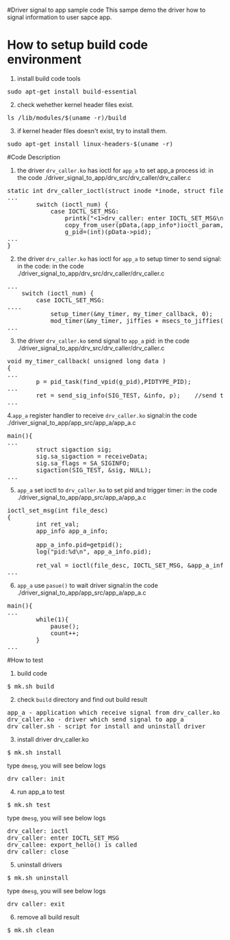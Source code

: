 #Driver signal to app sample code
This sampe demo the driver how to signal information to user sapce app.

# How to setup build code environment
1. install build code tools
<pre>
sudo apt-get install build-essential
</pre>
2. check wehether kernel header files exist.
<pre>
ls /lib/modules/$(uname -r)/build
</pre>
3. if kernel header files doesn't exist, try to install them.
<pre>
sudo apt-get install linux-headers-$(uname -r)
</pre>

#Code Description
1. the driver `drv_caller.ko` has ioctl for `app_a` to set app_a process id: in the code ./driver_signal_to_app/drv_src/drv_caller/drv_caller.c
<pre>
static int drv_caller_ioctl(struct inode *inode, struct file *filp, unsigned int ioctl_num, unsigned long ioctl_param) {
...
        switch (ioctl_num) {
	        case IOCTL_SET_MSG:
		        printk("<1>drv_caller: enter IOCTL_SET_MSG\n");
		        copy_from_user(pData,(app_info*)ioctl_param,size);
		        g_pid=(int)(pData->pid);
...
} 
</pre>

2.  the driver `drv_caller.ko` has ioctl for `app_a` to setup timer to send signal: in the code: in the code ./driver_signal_to_app/drv_src/drv_caller/drv_caller.c
<pre>
...
    switch (ioctl_num) {
	    case IOCTL_SET_MSG:
....
		    setup_timer(&my_timer, my_timer_callback, 0);
            mod_timer(&my_timer, jiffies + msecs_to_jiffies(1000));
...
</pre>

3. the driver `drv_caller.ko` send signal to `app_a` pid: in the code ./driver_signal_to_app/drv_src/drv_caller/drv_caller.c
<pre>
void my_timer_callback( unsigned long data )
{
...
        p = pid_task(find_vpid(g_pid),PIDTYPE_PID);
...
	    ret = send_sig_info(SIG_TEST, &info, p);    //send the signal
...
</pre>
4.`app_a` register handler to receive `drv_caller.ko` signal:in the code ./driver_signal_to_app/app_src/app_a/app_a.c
<pre>
main(){
...
	    struct sigaction sig;
	    sig.sa_sigaction = receiveData;
	    sig.sa_flags = SA_SIGINFO;
	    sigaction(SIG_TEST, &sig, NULL);
...
</pre>

5. `app_a` set ioctl to `drv_caller.ko` to set pid and trigger timer: in the code ./driver_signal_to_app/app_src/app_a/app_a.c
<pre>
ioctl_set_msg(int file_desc)
{
	    int ret_val;
        app_info app_a_info;
         
        app_a_info.pid=getpid();
        log("pid:%d\n", app_a_info.pid);
        
	    ret_val = ioctl(file_desc, IOCTL_SET_MSG, &app_a_info);
...
</pre>
6. `app_a` use `pasue()` to wait driver signal:in the code ./driver_signal_to_app/app_src/app_a/app_a.c
<pre>
main(){
...
        while(1){
	        pause();
            count++;
        }
...
</pre>
 

#How to test
1. build code
<pre>$ mk.sh build</pre>
2. check `build` directory and find out build result 
<pre>
app_a - application which receive signal from drv_caller.ko
drv_caller.ko - driver which send signal to app_a
drv_caller.sh - script for install and uninstall driver
</pre>
3. install driver drv_caller.ko
<pre>
$ mk.sh install
</pre>
type `dmesg`, you will see below logs
<pre>
drv_caller: init
</pre>

4. run app_a to test
<pre>$ mk.sh test </pre>
type `dmesg`, you will see below logs
<pre>
drv_caller: ioctl
drv_caller: enter IOCTL_SET_MSG
drv_callee: export_hello() is called
drv_caller: close
</pre>

5. uninstall drivers
<pre>
$ mk.sh uninstall
</pre>
type `dmesg`, you will see below logs
<pre>
drv_caller: exit
</pre>

6. remove all build result
<pre>
$ mk.sh clean
</pre>


